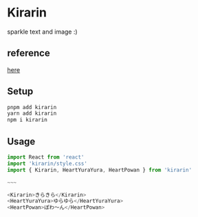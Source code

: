 # Kirarin

sparkle text and image :)

## reference

[here](https://nantokaworks.github.io/kirarin/)

## Setup

```sh
pnpm add kirarin
yarn add kirarin
npm i kirarin
```

## Usage

```js
import React from 'react'
import 'kirarin/style.css'
import { Kirarin, HeartYuraYura, HeartPowan } from 'kirarin'

~~~

<Kirarin>きらきら</Kirarin>
<HeartYuraYura>ゆらゆら</HeartYuraYura>
<HeartPowan>ぽわ〜ん</HeartPowan>
```
